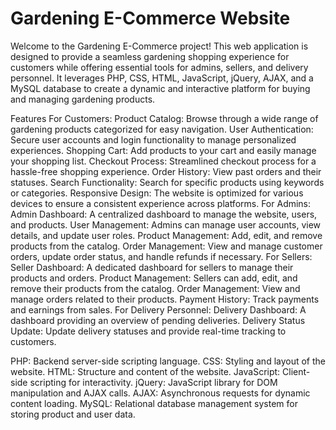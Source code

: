 # Gardening E-Commerce Website
Welcome to the Gardening E-Commerce project! This web application is designed to provide a seamless gardening shopping experience for customers while offering essential tools for admins, sellers, and delivery personnel. It leverages PHP, CSS, HTML, JavaScript, jQuery, AJAX, and a MySQL database to create a dynamic and interactive platform for buying and managing gardening products.

Features
For Customers:
Product Catalog: Browse through a wide range of gardening products categorized for easy navigation.
User Authentication: Secure user accounts and login functionality to manage personalized experiences.
Shopping Cart: Add products to your cart and easily manage your shopping list.
Checkout Process: Streamlined checkout process for a hassle-free shopping experience.
Order History: View past orders and their statuses.
Search Functionality: Search for specific products using keywords or categories.
Responsive Design: The website is optimized for various devices to ensure a consistent experience across platforms.
For Admins:
Admin Dashboard: A centralized dashboard to manage the website, users, and products.
User Management: Admins can manage user accounts, view details, and update user roles.
Product Management: Add, edit, and remove products from the catalog.
Order Management: View and manage customer orders, update order status, and handle refunds if necessary.
For Sellers:
Seller Dashboard: A dedicated dashboard for sellers to manage their products and orders.
Product Management: Sellers can add, edit, and remove their products from the catalog.
Order Management: View and manage orders related to their products.
Payment History: Track payments and earnings from sales.
For Delivery Personnel:
Delivery Dashboard: A dashboard providing an overview of pending deliveries.
Delivery Status Update: Update delivery statuses and provide real-time tracking to customers.

PHP: Backend server-side scripting language.
CSS: Styling and layout of the website.
HTML: Structure and content of the website.
JavaScript: Client-side scripting for interactivity.
jQuery: JavaScript library for DOM manipulation and AJAX calls.
AJAX: Asynchronous requests for dynamic content loading.
MySQL: Relational database management system for storing product and user data.
